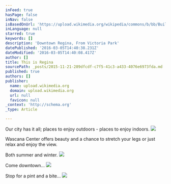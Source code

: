 ```yaml
---
inFeed: true
hasPage: false
inNav: false
isBasedOnUrl: 'https://upload.wikimedia.org/wikipedia/commons/b/bb/Buildings_in_Downtown_Regina_as_seen_from_Victoria_Park.jpg'
inLanguage: null
starred: true
keywords: []
description: 'Downtown Regina, From Victoria Park'
datePublished: '2016-03-05T14:40:38.231Z'
dateModified: '2016-03-05T14:40:08.417Z'
author: []
title: This is Regina
sourcePath: _posts/2015-11-21-289dfcdf-c7f5-41c3-a433-4076e6973fda.md
published: true
authors: []
publisher:
  name: upload.wikimedia.org
  domain: upload.wikimedia.org
  url: null
  favicon: null
_context: 'http://schema.org'
_type: Article

---
```

Our city has it all; places to enjoy outdoors - places to enjoy indoors.
![](https://the-grid-user-content.s3-us-west-2.amazonaws.com/61c61ffb-9c93-479d-b97b-8a2a6b0b5b67.jpg)

Wascana Center offers beauty and a chance to stretch your legs or just relax and enjoy the view.

Both summer and winter.
![](https://the-grid-user-content.s3-us-west-2.amazonaws.com/f150de50-e4f7-40a2-965b-4b26c32cf8b8.jpg)

Come downtown...
![](https://the-grid-user-content.s3-us-west-2.amazonaws.com/330704cf-4fe2-4784-953a-16e04b73e493.jpg)

Stop for a pint and a bite...
![](https://the-grid-user-content.s3-us-west-2.amazonaws.com/099cecfe-6502-452c-afe3-532586071465.jpg)